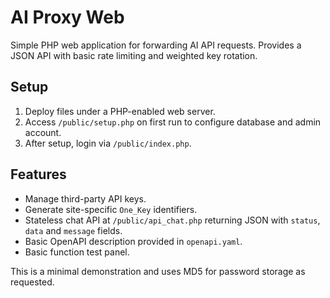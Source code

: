 # AI Proxy Web

Simple PHP web application for forwarding AI API requests.
Provides a JSON API with basic rate limiting and weighted key rotation.

## Setup

1. Deploy files under a PHP-enabled web server.
2. Access `/public/setup.php` on first run to configure database and admin account.
3. After setup, login via `/public/index.php`.

## Features

- Manage third-party API keys.
- Generate site-specific `One_Key` identifiers.
- Stateless chat API at `/public/api_chat.php` returning JSON with `status`, `data` and `message` fields.
- Basic OpenAPI description provided in `openapi.yaml`.
- Basic function test panel.

This is a minimal demonstration and uses MD5 for password storage as requested.
